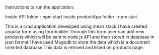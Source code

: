 Instructions to run the appication:

Inside API folder : npm start
Inside productApp folder : npm start

This is a crud application developed using mean stack.I have created angular form using formbuilder.Through this form user can add new products which will be sent to node js API and then stored in database in json format.I have used Mogodb to store the data which is a document oriented database.This data is retrived and listed on products page.


